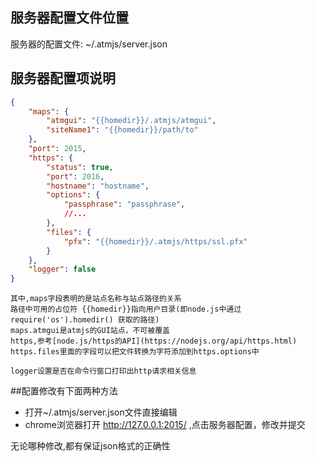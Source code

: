 ## 服务器配置文件位置
服务器的配置文件: ~/.atmjs/server.json
## 服务器配置项说明

```json
{
    "maps": {
        "atmgui": "{{homedir}}/.atmjs/atmgui",
        "siteName1": "{{homedir}}/path/to"
    },
    "port": 2015,
    "https": {
        "status": true,
        "port": 2016,
        "hostname": "hostname",
        "options": {
            "passphrase": "passphrase",
            //...
        },
        "files": {
            "pfx": "{{homedir}}/.atmjs/https/ssl.pfx"
        }
    },
    "logger": false
}
```
```
其中,maps字段表明的是站点名称与站点路径的关系
路径中可用的占位符 {{homedir}}指向用户目录(即node.js中通过 require('os').homedir() 获取的路径)
maps.atmgui是atmjs的GUI站点，不可被覆盖
https,参考[node.js/https的API](https://nodejs.org/api/https.html)
https.files里面的字段可以把文件转换为字符添加到https.options中

logger设置是否在命令行窗口打印出http请求相关信息
```

##配置修改有下面两种方法
* 打开~/.atmjs/server.json文件直接编辑
* chrome浏览器打开 http://127.0.0.1:2015/ ,点击服务器配置，修改并提交

无论哪种修改,都有保证json格式的正确性